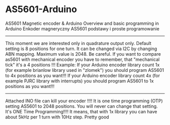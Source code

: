 # AS5601-Arduino
AS5601 Magnetic encoder & Arduino
Overview and basic programming in Arduino
Enkoder magneryczny AS5601 podstawy i proste programowanie
***********
This moment we are interested only in quadrature output only. Default setting is 8 positions for one turn.
It can be changed via I2C by changing ABN mapping. Maximum value is 2048.
Be careful. If you want to compare as5601 with mechanical encoder you have to remember, that "mechanical tick" it's a 4 positions !!! 
Example:
If your Arduino encoder library count 1x (for example brianlow library used in "zlomek") you should program AS5601 to 4x positions as you want!!! 
If your Arduino encoder library count 4x (for example PJRC library with interrupts) you should program AS5601 to 1x positions as you want!!! 
*********************
Attached INO file can kill your encoder !!!!
It is one time programming (OTP) setting AS5601 to 2048 positions. You will never can change that setting. It's ONE Time Programming!!!!
It means, that with 1x library you can have about 5kHz per 1 turn with 10Hz step. Pretty good
